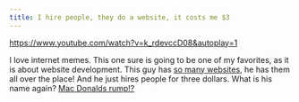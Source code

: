 ```yaml
---
title: I hire people, they do a website, it costs me $3
---
```


https://www.youtube.com/watch?v=k_rdevccD08&autoplay=1

I love internet memes. This one sure is going to be one of my favorites, as it is about website development. This guy has [so many websites](https://www.youtube.com/watch?v=PkcqAkvZKlo), he has them all over the place! And he just hires people for three dollars. What is his name again? [Mac Donalds rump!?](/uploads/macdonaldsrump.jpg)